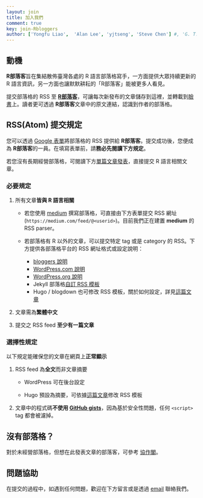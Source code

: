 ```yaml
---
layout: join
title: 加入我們
comment: true
key: join-Rbloggers
author: ['Yongfu Liao',  'Alan Lee', 'yjtseng', 'Steve Chen'] #, 'G. T. Wang'
---
```


## 動機

**R部落客**旨在集結散佈臺灣各處的 R 語言部落格寫手，一方面提供大眾持續更新的 R 語言資訊，另一方面也讓默默耕耘的「R部落客」能被更多人看見。

提交部落格的 RSS 至 **[R部落客](./join.html)**，可讓每次新發布的文章儲存到這裡，並轉載到[臉書](https://www.facebook.com/twRblogger)上。讀者更可透過 **R部落客**文章中的原文連結，認識到作者的部落格。

## RSS(Atom) 提交規定

您可以透過 [Google 表單](http://bit.ly/AppRblog)將部落格的 RSS 提供給 **R部落客**。提交成功後，您便成為 **R部落客**的一員。在填寫表單前，請**務必先閱讀下方規定**。

若您沒有長期經營部落格，可閱讀下方[單篇文章發表](#單篇文章發表)，直接提交 R 語言相關文章。

### 必要規定

1. 所有文章**皆與 R 語言相關**
    - 若您使用 [medium](https://medium.com/) 撰寫部落格，可直接由下方表單提交 RSS 網址 (`https://medium.com/feed/@<userid>`)。目前我們正在建置 **medium** 的 RSS parser。

    - 若部落格有 R 以外的文章，可以提交特定 tag 或是 category 的 RSS。下方提供各部落格平台的 RSS 網址格式或設定說明：
        - [bloggers 說明](https://support.google.com/blogger/answer/97933?topic=12501)
        - [WordPress.com 說明](https://en.support.wordpress.com/feeds/#your-feeds)
        - [WordPress.org 說明](https://codex.wordpress.org/WordPress_Feeds#Categories_and_Tags)
        - Jekyll 部落格[自訂 RSS 模板](https://devblog.dymel.pl/2017/02/09/category-rss-feed-in-jekyll/)
        - Hugo / blogdown 也可修改 RSS 模板，關於如何設定，詳見[這篇文章](https://liao961120.github.io/2018/12/13/hugo_rss.html)

1. 文章需為**繁體中文**

1. 提交之 RSS feed **至少有一篇文章**

### 選擇性規定

以下規定能確保您的文章在網頁上**正常顯示**

1. RSS feed 為**全文**而非文章摘要

    - WordPress 可在後台設定

    - Hugo 預設為摘要，可依據[這篇文章](https://liao961120.github.io/2018/12/13/hugo_rss.html)修改 RSS 模板
        
1. 文章中的程式碼**不使用 [GitHub gists](https://help.github.com/articles/about-gists/)**，因為基於安全性問題，任何 `<script>` tag 都會被濾掉。


## 沒有部落格？

對於未經營部落格，但想在此發表文章的部落客，可參考 [協作閣](https://collabin.netlify.com)。


## 問題協助

在提交的過程中，如遇到任何問題，歡迎在下方留言或是透過 [email](mailto:liao961120@gmail.com) 聯絡我們。
